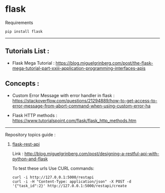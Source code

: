 # flask

Requirements

```
pip install flask
```

---

## Tutorials List :

* Flask Mega Tutorial : https://blog.miguelgrinberg.com/post/the-flask-mega-tutorial-part-xxiii-application-programming-interfaces-apis

## Concepts : 

* Custom Error Message with error handler in flask : https://stackoverflow.com/questions/21294889/how-to-get-access-to-error-message-from-abort-command-when-using-custom-error-ha

* Flask HTTP methods : https://www.tutorialspoint.com/flask/flask_http_methods.htm

---

Repository topics guide :

1. [flask-rest-api](1-flask-rest-api/)
    
    Link : http://blog.miguelgrinberg.com/post/designing-a-restful-api-with-python-and-flask
    

    
    To test these urls Use CURL commands:
    ```
    curl -i http://127.0.0.1:5000/restapi
    curl -i -H "Content-Type: application/json" -X POST -d '{"task_id":2}' http://127.0.0.1:5000/restapi/create
    ```


